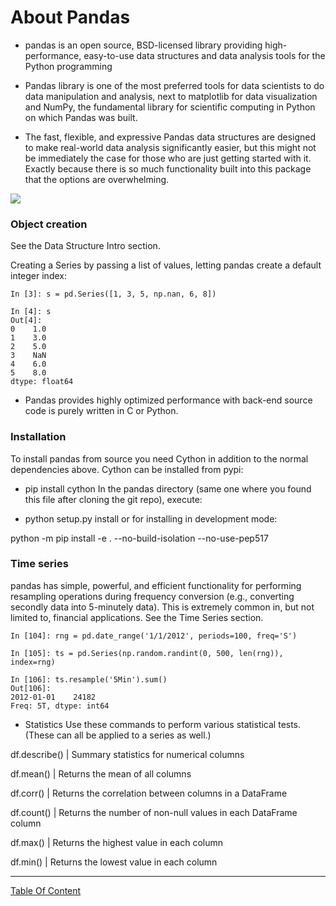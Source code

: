 # About Pandas
- pandas is an open source, BSD-licensed library providing high-performance, easy-to-use data structures and data analysis tools for the Python programming

- Pandas library is one of the most preferred tools for data scientists to do data manipulation and analysis, next to matplotlib for data visualization and NumPy, the fundamental library for scientific computing in Python on which Pandas was built.

- The fast, flexible, and expressive Pandas data structures are designed to make real-world data analysis significantly easier, but this might not be immediately the case for those who are just getting started with it. Exactly because there is so much functionality built into this package that the options are overwhelming.

![](https://lrdatascience.com/wp-content/uploads/2019/05/2178236_88ed.jpg)

### Object creation
See the Data Structure Intro section.

Creating a Series by passing a list of values, letting pandas create a default integer index:


```
In [3]: s = pd.Series([1, 3, 5, np.nan, 6, 8])

In [4]: s
Out[4]: 
0    1.0
1    3.0
2    5.0
3    NaN
4    6.0
5    8.0
dtype: float64
```

- Pandas provides highly optimized performance with back-end source code is purely written in C or Python.

### Installation 
To install pandas from source you need Cython in addition to the normal dependencies above. Cython can be installed from pypi:

- pip install cython
In the pandas directory (same one where you found this file after cloning the git repo), execute:

- python setup.py install
or for installing in development mode:

python -m pip install -e . --no-build-isolation --no-use-pep517

### Time series
pandas has simple, powerful, and efficient functionality for performing resampling operations during frequency conversion (e.g., converting secondly data into 5-minutely data). This is extremely common in, but not limited to, financial applications. See the Time Series section.

```
In [104]: rng = pd.date_range('1/1/2012', periods=100, freq='S')

In [105]: ts = pd.Series(np.random.randint(0, 500, len(rng)), index=rng)

In [106]: ts.resample('5Min').sum()
Out[106]: 
2012-01-01    24182
Freq: 5T, dtype: int64
```

- Statistics Use these commands to perform various statistical tests. (These can all be applied to a series as well.)

df.describe() | Summary statistics for numerical columns

df.mean() | Returns the mean of all columns

df.corr() | Returns the correlation between columns in a DataFrame

df.count() | Returns the number of non-null values in each DataFrame column

df.max() | Returns the highest value in each column

df.min() | Returns the lowest value in each column


-----------------------------------------------------------------------------------------



[Table Of Content](https://github.com/omarXzain/401-reading-notes)
